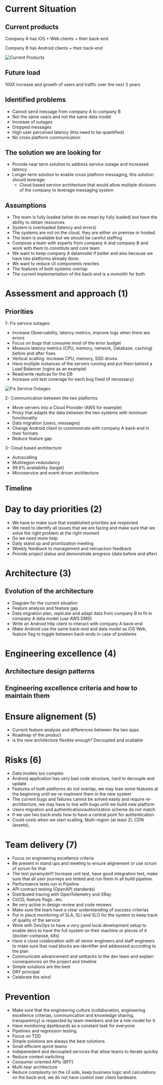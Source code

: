 # Current Situation

## Current products

Company A has iOS + Web clients + their back-end

Company B has Android clients + their back-end

![Current Products](images/case-study.jpg)

## Future load

100X increase and growth of users and traffic over the next 3 years

## Identified problems

- Cannot send message from company A to company B
- Not the same users and not the same data model
- Increase of outages
- Dropped messages
- High user perceived latency (this need to be quantified)
- No cross platform communication

## The solution we are looking for

- Provide near term solution to address service outage and increased latency
- Longer term solution to enable cross platform messaging, this solution should leverage:
  - Cloud based service architecture that would allow multiple divisions of the company to leverage messaging system


## Assumptions

- The team is fully loaded (what do we mean by fully loaded) but have the ability to obtain resources.
- System is overloaded (latency and errors)
- The systems are not on the cloud, they are either on premise or hosted.
- The team is available but we should be careful staffing
- Compose a team with experts from company A and company B and work with them to constitute and core team
- We want to keep company A datamodel if better and also because we have two platforms already done.
- We want to reduce UI components rewrites
- The features of both systems overlap
- The current implementation of the back-end is a monolith for both


# Assessment and approach (1)

## Priorities

1- Fix service outages: 
 - Increase Observability, latency metrics, improve logs when there are errors
 - Focus on bugs that consume most of the error budget
 - Measure latency metrics (CPU, memory, network, Database, caching) before and after fixes
 - Vertical scalling: Increase CPU, memory, SSD drives.
 - Have multiple instances of the servers running and put them behind a Load Balancer (nginx as an example)
 - Read/write replicas for the DB
 - Increase unit test coverage for each bug fixed (if necessary)

![Fix Service Outages](images/case-study-1.jpg)

2- Communication between the two platforms
 - Move servers into a Cloud Provider (AWS for example)
 - Proxy that adapts the data between the two systems with minimum functionality
 - Data migration (users, messages)
 - Change Android client to communicate with company A back-end in their formats
 - Reduce feature gap

3- Cloud based architecture
 - Autoscalling
 - Multiregion redundancy
 - 99.9% availability (target)
 - Microservice and event driven architecture


## Timeline

# Day to day priorities (2)

- We have to make sure that established priorities are respected
- We need to identify all issues that we are facing and make sure that we solve the right problem at the right moment
- Do we need more help
- Daily stand up and prioritization meeting
- Weekly feedback to management and retroaction feedback
- Provide project status and demonstrate progress (data before and after)

# Architecture (3)

## Evolution of the architecture

- Diagram for the current situation
- Feature analysis and feature gap
- Data migration plan, replicate and adapt data from company B to fit in company A data model (use AWS DMS)
- Write an Android http client to interact with company A back-end
- Make Android use the same back-end and data model as iOS Web, feature flag to toggle between back-ends in case of problems

# Engineering excellence (4)

## Architecture design patterns

## Engineering excellence criteria and how to maintain them

# Ensure alignement (5)

- Current feature analysis and differences between the two apps
- Roadmap of the product
- is the new architecture flexible enough? Decoupled and scallable

# Risks (6)

- Data models too complex
- Android application has very bad code structure, hard to decouple and update
- Features of both platforms do not overlap, we may lose some features at the beginning until we re-implment them in the new system
- The current bugs and failures cannot be solved easily and require re-architecture, we may have to live with bugs until we build new platform
- Users migration and authentication/authorization scheme do not match
- If we use two back-ends how to have a central point for authentication
- Could costs when we start scalling, Multi-region (at least 2), CDN (assets),  

# Team delivery (7)

- Focus on engineering excellence criteria
- Be present in stand ups and meeting to ensure alignement or use scrum of scrum for that
- The test pyramyde!!! Increase unit test, have good integration test, make sure that all user journeys are tested and run them in all build pipeline.
- Performance tests run in Pipeline
- API contract testing (OpenAPI standards)
- Distributed tracing with OpenTelemetry and XRay
- CI/CD, feature flags...etc.
- Be very active in design review and code reviews
- Make sure the team have a clear understanding of success criterias
- Put in place monitoring of SLA, SLI and SLO for the system to keep track of quality of the service
- Work with DevOps to have a very good local development setup to enable devs to have the full system on their machine or pieces of it (docker-compose, k8s)
- Have a close colaboration with all senior engineers and staff engineers to make sure that road blocks are identifier and addressed according to the plan
- Communicate advancement and setbacks to the dev team and explain consequences on the project and timeline
- Simple solutions are the best
- DRY principal
- Celebrate the wins!

# Prevention

- Make sure that the engineering culture (collaboration, engineering excellence criterias, communication and knowledge sharing, transparency) is respected by team members and be a role model for it
- Have monitoring dashboards as a constant task for everyone
- Pipelines and regression testing
- Focus on TDD
- Simple solutions are always the best solutions
- Small efficient sprint teams
- Indepenedent and decoupled services that allow teams to iterate quickly
- Reduce context switching
- Consumer oriented APIs (BFF)
- Multi-tear architecture
- Reduce complexity on the UI side, keep business logic and calculations on the back-end, we do not have control over client hardware.